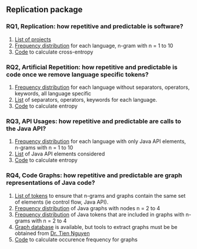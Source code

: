 ## Replication package

### RQ1, Replication: how repetitive and predictable is software? 

1. [List of projects]() 
2. [Frequency distribution](https://www.dropbox.com/sh/yx6ewwwh8ajjbd8/AAA-q-SpbbYTx4aOSTpA3dRBa?dl=0) for each language, n-gram with n = 1 to 10
3. [Code](https://github.com/CESEL/CodeEntropyReplication/tree/master/SourceCode/MeasureCrossEntropy) to calculate cross-entropy

### RQ2, Artificial Repetition: how repetitive and predictable is code once we remove language specific tokens?

1. [Frequency distribution](https://www.dropbox.com/sh/yx6ewwwh8ajjbd8/AAA-q-SpbbYTx4aOSTpA3dRBa?dl=0) for each language without separators, operators, keywords, all language specific 
2. [List](https://docs.google.com/spreadsheets/d/1J3Jtkvy1FywPZVc2Nv5zWf1eoqnQ6r9-4fA4Eqml_yw/edit?usp=sharing) of separators, operators, keywords for each language.
3. [Code](https://github.com/CESEL/CodeEntropyReplication/tree/master/SourceCode/MeasureEntropy) to calculate entropy


### RQ3, API Usages: how repetitive and predictable are calls to the Java API?

1. [Frequency distribution](https://www.dropbox.com/sh/yx6ewwwh8ajjbd8/AAA-q-SpbbYTx4aOSTpA3dRBa?dl=0) for each language with only Java API elements, n-grams with n = 1 to 10
2. [List](https://docs.google.com/spreadsheets/d/1CBeAgu95LNqovUkeVwB1rxFQZ3TnjHqdJCgyi1bcygs/edit?usp=sharing) of Java API elements considered
3. [Code](https://github.com/CESEL/CodeEntropyReplication/tree/master/SourceCode/MeasureEntropy) to calculate entropy

### RQ4, Code Graphs: how repetitive and predictable are graph representations of Java code? 

1. [List of tokens]() to ensure that n-grams and graphs contain the same set of elements (ie control flow, Java API).
2. [Frequency distribution]() of Java graphs with nodes n = 2 to 4
3. [Frequency distribution]() of Java tokens that are included in graphs with n-grams with n = 2 to 4
4. [Graph database]() is available, but tools to extract graphs must be be obtained from [Dr. Tien Nguyen](http://www.utdallas.edu/~tien.n.nguyen/index.html)
5. [Code](https://github.com/CESEL/CodeEntropyReplication/tree/master/JavaEntropy) to calculate occurence frequency for graphs
